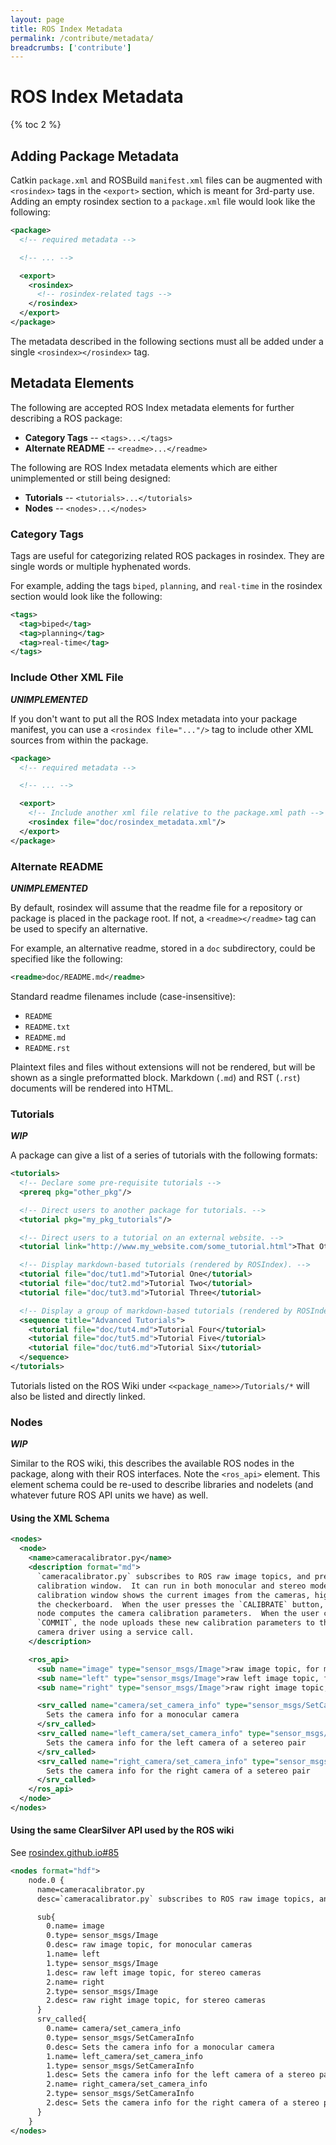 ```yaml
---
layout: page
title: ROS Index Metadata
permalink: /contribute/metadata/
breadcrumbs: ['contribute']
---
```


# ROS Index Metadata

{% toc 2 %}

## Adding Package Metadata

Catkin `package.xml` and ROSBuild `manifest.xml` files can be augmented with
`<rosindex>` tags in the `<export>` section, which is meant for 3rd-party use.
Adding an empty rosindex section to a `package.xml` file would look like the
following:

```xml
<package>
  <!-- required metadata -->

  <!-- ... -->

  <export>
    <rosindex>
      <!-- rosindex-related tags -->
    </rosindex>
  </export>
</package>
```

The metadata described in the following sections must all be added under
a single `<rosindex></rosindex>` tag.

## Metadata Elements

The following are accepted ROS Index metadata elements for further describing
a ROS package:

* **Category Tags** -- `<tags>...</tags>`
* **Alternate README** -- `<readme>...</readme>`

The following are ROS Index metadata elements which are either unimplemented or
still being designed:

* **Tutorials** -- `<tutorials>...</tutorials>`
* **Nodes** -- `<nodes>...</nodes>`

### Category Tags

Tags are useful for categorizing related ROS packages in rosindex. They are
single words or multiple hyphenated words.

For example, adding the tags `biped`, `planning`, and `real-time` in the
rosindex section would look like the following:

```xml
<tags>
  <tag>biped</tag>
  <tag>planning</tag>
  <tag>real-time</tag>
</tags>
```

### Include Other XML File

***UNIMPLEMENTED***

If you don't want to put all the ROS Index metadata into your package manifest,
you can use a `<rosindex file="..."/>` tag to include other XML sources from
within the package.

```xml
<package>
  <!-- required metadata -->

  <!-- ... -->

  <export>
    <!-- Include another xml file relative to the package.xml path -->
    <rosindex file="doc/rosindex_metadata.xml"/>
  </export>
</package>
```

### Alternate README

***UNIMPLEMENTED***

By default, rosindex will assume that the readme file for a repository or
package is placed in the package root. If not, a `<readme></readme>` tag can be
used to specify an alternative.

For example, an alternative readme, stored in a `doc` subdirectory, could be
specified like the following:

```xml
<readme>doc/README.md</readme>
```

Standard readme filenames include (case-insensitive):

* `README`
* `README.txt`
* `README.md`
* `README.rst`

Plaintext files and files without extensions will not be rendered, but will be
shown as a single preformatted block. Markdown (`.md`) and RST (`.rst`)
documents will be rendered into HTML.

### Tutorials

***WIP***

A package can give a list of a series of tutorials with the
following formats:

```xml
<tutorials>
  <!-- Declare some pre-requisite tutorials -->
  <prereq pkg="other_pkg"/>

  <!-- Direct users to another package for tutorials. -->
  <tutorial pkg="my_pkg_tutorials"/>

  <!-- Direct users to a tutorial on an external website. -->
  <tutorial link="http://www.my_website.com/some_tutorial.html">That Other Guy's Tutorial</tutorial>

  <!-- Display markdown-based tutorials (rendered by ROSIndex). -->
  <tutorial file="doc/tut1.md">Tutorial One</tutorial>
  <tutorial file="doc/tut2.md">Tutorial Two</tutorial>
  <tutorial file="doc/tut3.md">Tutorial Three</tutorial>

  <!-- Display a group of markdown-based tutorials (rendered by ROSIndex). -->
  <sequence title="Advanced Tutorials">
    <tutorial file="doc/tut4.md">Tutorial Four</tutorial>
    <tutorial file="doc/tut5.md">Tutorial Five</tutorial>
    <tutorial file="doc/tut6.md">Tutorial Six</tutorial>
  </sequence>
</tutorials>
```

Tutorials listed on the ROS Wiki under `<<package_name>>/Tutorials/*`
will also be listed and directly linked.

### Nodes

***WIP***

Similar to the ROS wiki, this describes the available ROS nodes in the package,
along with their ROS interfaces. Note the `<ros_api>` element. This element
schema could be re-used to describe libraries and nodelets (and whatever future
ROS API units we have) as well.

#### Using the XML Schema

```xml
<nodes>
  <node>
    <name>cameracalibrator.py</name>
    <description format="md">
      `cameracalibrator.py` subscribes to ROS raw image topics, and presents a
      calibration window.  It can run in both monocular and stereo modes. The
      calibration window shows the current images from the cameras, highlighting
      the checkerboard.  When the user presses the `CALIBRATE` button, the
      node computes the camera calibration parameters.  When the user clicks
      `COMMIT`, the node uploads these new calibration parameters to the
      camera driver using a service call.
    </description>

    <ros_api>
      <sub name="image" type="sensor_msgs/Image">raw image topic, for monocular cameras</sub>
      <sub name="left" type="sensor_msgs/Image">raw left image topic, for stereo cameras</sub>
      <sub name="right" type="sensor_msgs/Image">raw right image topic, for stereo cameras</sub>

      <srv_called name="camera/set_camera_info" type="sensor_msgs/SetCameraInfo">
        Sets the camera info for a monocular camera
      </srv_called>
      <srv_called name="left_camera/set_camera_info" type="sensor_msgs/SetCameraInfo">
        Sets the camera info for the left camera of a setereo pair
      </srv_called>
      <srv_called name="right_camera/set_camera_info" type="sensor_msgs/SetCameraInfo">
        Sets the camera info for the right camera of a setereo pair
      </srv_called>
    </ros_api>
  </node>
</nodes>
```

#### Using the same ClearSilver API used by the ROS wiki

See [rosindex.github.io#85](https://github.com/rosindex/rosindex/issues/85)

```xml
<nodes format="hdf">
    node.0 {
      name=cameracalibrator.py
      desc=`cameracalibrator.py` subscribes to ROS raw image topics, and presents a calibration window.  It can run in both monocular and stereo modes. The calibration window shows the current images from the cameras, highlighting the checkerboard.  When the user presses the '''CALIBRATE''' button, the node computes the camera calibration parameters.  When the user clicks '''COMMIT''', the node uploads these new calibration parameters to the camera driver using a service call.

      sub{
        0.name= image
        0.type= sensor_msgs/Image
        0.desc= raw image topic, for monocular cameras
        1.name= left
        1.type= sensor_msgs/Image
        1.desc= raw left image topic, for stereo cameras
        2.name= right
        2.type= sensor_msgs/Image
        2.desc= raw right image topic, for stereo cameras
      }
      srv_called{
        0.name= camera/set_camera_info
        0.type= sensor_msgs/SetCameraInfo
        0.desc= Sets the camera info for a monocular camera
        1.name= left_camera/set_camera_info
        1.type= sensor_msgs/SetCameraInfo
        1.desc= Sets the camera info for the left camera of a stereo pair
        2.name= right_camera/set_camera_info
        2.type= sensor_msgs/SetCameraInfo
        2.desc= Sets the camera info for the right camera of a stereo pair
      }
    }
</nodes>
```
